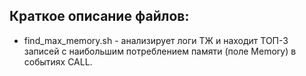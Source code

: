 ## Краткое описание файлов:

* find_max_memory.sh - анализирует логи ТЖ и находит ТОП-3 записей с наибольшим потреблением памяти (поле Memory) в событиях CALL.